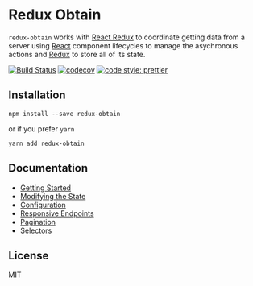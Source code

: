# Redux Obtain

`redux-obtain` works with [React Redux](https://github.com/rackt/react-redux) to
coordinate getting data from a server using [React](https://github.com/facebook/react) component lifecycles to manage the asychronous actions and
[Redux](https://github.com/rackt/redux) to store all of its state.

[![Build Status](https://travis-ci.org/robertsonmcclure/redux-obtain.svg?branch=master)](https://travis-ci.org/robertsonmcclure/redux-obtain) [![codecov](https://codecov.io/gh/robertsonmcclure/redux-obtain/branch/master/graph/badge.svg)](https://codecov.io/gh/robertsonmcclure/redux-obtain) [![code style: prettier](https://img.shields.io/badge/code_style-prettier-ff69b4.svg?style=flat-square)](https://github.com/prettier/prettier)

## Installation

```
npm install --save redux-obtain
```

or if you prefer `yarn`

```
yarn add redux-obtain
```

## Documentation

* [Getting Started](docs/getting_started.md)
* [Modifying the State](docs/modify.md)
* [Configuration](docs/configuration.md)
* [Responsive Endpoints](docs/responsive.md)
* [Pagination](docs/pagination.md)
* [Selectors](docs/selectors.md)

## License

MIT
